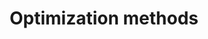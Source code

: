 ---
type: course
title: Optimization methods
image: 
  path: /images/heavy_ball.png
  caption: "BSc course @ MIPT"
authors: 
  - akatrutsa
repo: https://github.com/amkatrutsa/MIPT-Opt
---